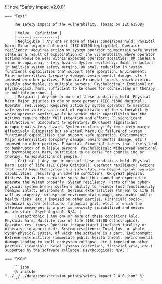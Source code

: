 <!-- This content is autogenerated by doctools.py. Do not Edit. -->
!!! note "Safety Impact v2.0.0"

    === "Text" 
    
        The safety impact of the vulnerability. (based on IEC 61508)

        | Value | Definition |
        |:-----|:-----------|
        | Negligible | Any one or more of these conditions hold. Physical harm: Minor injuries at worst (IEC 61508 Negligible). Operator resiliency: Requires action by system operator to maintain safe system state as a result of exploitation of the vulnerability where operator actions would be well within expected operator abilities; OR causes a minor occupational safety hazard. System resiliency: Small reduction in built-in system safety margins; OR small reduction in system functional capabilities that support safe operation. Environment: Minor externalities (property damage, environmental damage, etc.) imposed on other parties. Financial Financial losses, which are not readily absorbable, to multiple persons. Psychological: Emotional or psychological harm, sufficient to be cause for counselling or therapy, to multiple persons. |
        | Marginal | Any one or more of these conditions hold. Physical harm: Major injuries to one or more persons (IEC 61508 Marginal). Operator resiliency: Requires action by system operator to maintain safe system state as a result of exploitation of the vulnerability where operator actions would be within their capabilities but the actions require their full attention and effort; OR significant distraction or discomfort to operators; OR causes significant occupational safety hazard. System resiliency: System safety margin effectively eliminated but no actual harm; OR failure of system functional capabilities that support safe operation. Environment: Major externalities (property damage, environmental damage, etc.) imposed on other parties. Financial: Financial losses that likely lead to bankruptcy of multiple persons. Psychological: Widespread emotional or psychological harm, sufficient to be cause for counselling or therapy, to populations of people. |
        | Critical | Any one or more of these conditions hold. Physical harm: Loss of life (IEC 61508 Critical). Operator resiliency: Actions that would keep the system in a safe state are beyond system operator capabilities, resulting in adverse conditions; OR great physical distress to system operators such that they cannot be expected to operate the system properly. System resiliency: Parts of the cyber-physical system break; system’s ability to recover lost functionality remains intact. Environment: Serious externalities (threat to life as well as property, widespread environmental damage, measurable public health risks, etc.) imposed on other parties. Financial: Socio-technical system (elections, financial grid, etc.) of which the affected component is a part is actively destabilized and enters unsafe state. Psychological: N/A. |
        | Catastrophic | Any one or more of these conditions hold. Physical harm: Multiple loss of life (IEC 61508 Catastrophic). Operator resiliency: Operator incapacitated (includes fatality or otherwise incapacitated). System resiliency: Total loss of whole cyber-physical system, of which the software is a part. Environment: Extreme externalities (immediate public health threat, environmental damage leading to small ecosystem collapse, etc.) imposed on other parties. Financial: Social systems (elections, financial grid, etc.) supported by the software collapse. Psychological: N/A. |
        
    === "JSON"
    
        ```json
        {% include "../../../data/json/decision_points/safety_impact_2_0_0.json" %}
        ```

